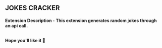 
<h2>JOKES CRACKER</h2>

<h4>Extension Description
- This extension generates random jokes through an api call. 
<br><br>

Hope you'll like it  💙
